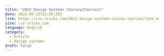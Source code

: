 ```yaml
---
title: "2021 Design Systems (Survey/Courses)"
date: 2021-05-13T22:55:35Z
link: https://css-tricks.com/2021-design-systems-survey-courses/?utm_medium=RSS&utm_source=news.12bit.vn
site: css-tricks.com
language: English
category:
  - Article
  - design systems
draft: false
---
```

